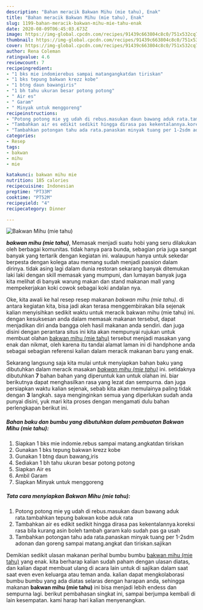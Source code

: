 ```yaml
---
description: "Bahan meracik Bakwan Mihu (mie tahu), Enak"
title: "Bahan meracik Bakwan Mihu (mie tahu), Enak"
slug: 1199-bahan-meracik-bakwan-mihu-mie-tahu-enak
date: 2020-08-09T06:45:03.673Z
image: https://img-global.cpcdn.com/recipes/91439c663804c8c0/751x532cq70/bakwan-mihu-mie-tahu-foto-resep-utama.jpg
thumbnail: https://img-global.cpcdn.com/recipes/91439c663804c8c0/751x532cq70/bakwan-mihu-mie-tahu-foto-resep-utama.jpg
cover: https://img-global.cpcdn.com/recipes/91439c663804c8c0/751x532cq70/bakwan-mihu-mie-tahu-foto-resep-utama.jpg
author: Rena Coleman
ratingvalue: 4.6
reviewcount: 7
recipeingredient:
- "1 bks mie indomierebus sampai matangangkatdan tiriskan"
- "1 bks tepung bakwan krezz kobe"
- "1 btng daun bawangiris"
- "1 bh tahu ukuran besar potong potong"
- " Air es"
- " Garam"
- " Minyak untuk menggoreng"
recipeinstructions:
- "Potong potong mie yg udah di rebus.masukan daun bawang aduk rata.tambahkan tepung bakwan kobe aduk rata"
- "Tambahkan air es edikit sedikit hingga dirasa pas kekentalannya.koreksi rasa bila kurang asin boleh tambah garam kalo sudah pas ga usah"
- "Tambahkan potongan tahu ada rata.panaskan minyak tuang per 1-2sdm adonan dan goreng sampai matang.angkat dan tiriskan.sajikan"
categories:
- Resep
tags:
- bakwan
- mihu
- mie

katakunci: bakwan mihu mie 
nutrition: 185 calories
recipecuisine: Indonesian
preptime: "PT33M"
cooktime: "PT52M"
recipeyield: "4"
recipecategory: Dinner

---
```



![Bakwan Mihu (mie tahu)](https://img-global.cpcdn.com/recipes/91439c663804c8c0/751x532cq70/bakwan-mihu-mie-tahu-foto-resep-utama.jpg)

<b><i>bakwan mihu (mie tahu)</i></b>, Memasak menjadi suatu hobi yang seru dilakukan oleh berbagai komunitas. tidak hanya para bunda, sebagian pria juga sangat banyak yang tertarik dengan kegiatan ini. walaupun hanya untuk sekedar berpesta dengan kolega atau memang sudah menjadi passion dalam dirinya. tidak asing lagi dalam dunia restoran sekarang banyak ditemukan laki laki dengan skill memasak yang mumpuni, dan lumayan banyak juga kita melihat di banyak warung makan dan stand makanan mall yang mempekerjakan koki cowok sebagai koki andalan nya.

Oke, kita awali ke hal resep resep makanan <i>bakwan mihu (mie tahu)</i>. di antara kegiatan kita, bisa jadi akan terasa menggembirakan bila sejenak kalian menyisihkan sedikit waktu untuk meracik bakwan mihu (mie tahu) ini. dengan kesuksesan anda dalam memasak makanan tersebut, dapat menjadikan diri anda bangga oleh hasil makanan anda sendiri. dan juga disini dengan perantara situs ini kita akan mempunyai rujukan untuk membuat olahan <u>bakwan mihu (mie tahu)</u> tersebut menjadi masakan yang enak dan nikmat, oleh karena itu tandai alamat laman ini di handphone anda sebagai sebagian referensi kalian dalam meracik makanan baru yang enak.




Sekarang langsung saja kita mulai untuk menyiapkan bahan baku yang dibutuhkan dalam meracik masakan <u><i>bakwan mihu (mie tahu)</i></u> ini. setidaknya dibutuhkan <b>7</b> bahan bahan yang diperuntuk kan untuk olahan ini. biar berikutnya dapat menghasilkan rasa yang lezat dan sempurna. dan juga persiapkan waktu kalian sejenak, sebab kita akan memulainya paling tidak dengan <b>3</b> langkah. saya menginginkan semua yang diperlukan sudah anda punyai disini, yuk mari kita proses dengan mengamati dulu bahan perlengkapan berikut ini.

<!--inarticleads1-->

##### Bahan baku dan bumbu yang dibutuhkan dalam pembuatan Bakwan Mihu (mie tahu):

1. Siapkan 1 bks mie indomie.rebus sampai matang.angkatdan tiriskan
1. Gunakan 1 bks tepung bakwan krezz kobe
1. Gunakan 1 btng daun bawang,iris
1. Sediakan 1 bh tahu ukuran besar potong potong
1. Siapkan  Air es
1. Ambil  Garam
1. Siapkan  Minyak untuk menggoreng




<!--inarticleads2-->

##### Tata cara menyiapkan Bakwan Mihu (mie tahu):

1. Potong potong mie yg udah di rebus.masukan daun bawang aduk rata.tambahkan tepung bakwan kobe aduk rata
1. Tambahkan air es edikit sedikit hingga dirasa pas kekentalannya.koreksi rasa bila kurang asin boleh tambah garam kalo sudah pas ga usah
1. Tambahkan potongan tahu ada rata.panaskan minyak tuang per 1-2sdm adonan dan goreng sampai matang.angkat dan tiriskan.sajikan




Demikian sedikit ulasan makanan perihal bumbu bumbu <u>bakwan mihu (mie tahu)</u> yang enak. kita berharap kalian sudah paham dengan ulasan diatas, dan kalian dapat membuat ulang di acara lain untuk di sajikan dalam saat saat even even keluarga atau teman anda. kalian dapat mengkolaborasi bumbu bumbu yang ada diatas selaras dengan harapan anda, sehingga makanan <b>bakwan mihu (mie tahu)</b> ini bisa menjadi lebih endess dan sempurna lagi. berikut pembahasan singkat ini, sampai berjumpa kembali di lain kesempatan. kami harap hari kalian menyenangkan.
